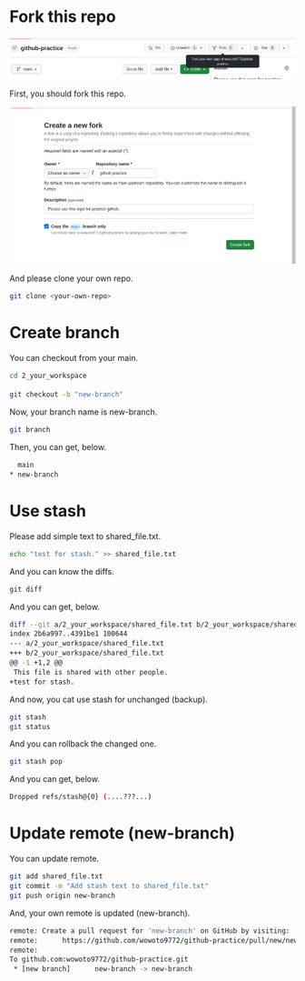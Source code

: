 # Fork this repo

![fork-repo](resources/fork.png)

First, you should fork this repo.

![requires-clone](resources/fork-2.png)

And please clone your own repo.

```bash
git clone <your-own-repo>
```

# Create branch

You can checkout from your main.

```bash
cd 2_your_workspace

git checkout -b "new-branch"
```

Now, your branch name is new-branch.

```bash
git branch
```

Then, you can get, below.

```bash
  main
* new-branch
```

# Use stash

Please add simple text to shared_file.txt.

```bash
echo "test for stash." >> shared_file.txt
```

And you can know the diffs.

```bash
git diff
```

And you can get, below.
```bash
diff --git a/2_your_workspace/shared_file.txt b/2_your_workspace/shared_file.txt
index 2b6a997..4391be1 100644
--- a/2_your_workspace/shared_file.txt
+++ b/2_your_workspace/shared_file.txt
@@ -1 +1,2 @@
 This file is shared with other people.
+test for stash.
```

And now, you cat use stash for unchanged (backup).
```bash
git stash
git status
```

And you can rollback the changed one.
```bash
git stash pop
```

And you can get, below.
```bash
Dropped refs/stash@{0} (....???...)
```

# Update remote (new-branch)

You can update remote.

```bash
git add shared_file.txt
git commit -m "Add stash text to shared_file.txt"
git push origin new-branch
```

And, your own remote is updated (new-branch).

```bash
remote: Create a pull request for 'new-branch' on GitHub by visiting:
remote:      https://github.com/wowoto9772/github-practice/pull/new/new-branch
remote: 
To github.com:wowoto9772/github-practice.git
 * [new branch]      new-branch -> new-branch
```